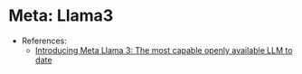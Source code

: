 # Meta: Llama3

- References:
    - [Introducing Meta Llama 3: The most capable openly available LLM to date](https://ai.meta.com/blog/meta-llama-3/)